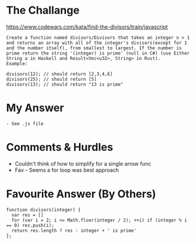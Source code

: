 # The Challange

https://www.codewars.com/kata/find-the-divisors/train/javascript

```
Create a function named divisors/Divisors that takes an integer n > 1 and returns an array with all of the integer's divisors(except for 1 and the number itself), from smallest to largest. If the number is prime return the string '(integer) is prime' (null in C#) (use Either String a in Haskell and Result<Vec<u32>, String> in Rust).
Example:

divisors(12); // should return [2,3,4,6]
divisors(25); // should return [5]
divisors(13); // should return "13 is prime"
```

# My Answer

```
- See .js file
```

# Comments & Hurdles

- Couldn't think of how to simplify for a single arrow func
- Fav - Seems a for loop was best approach

# Favourite Answer (By Others)

```
function divisors(integer) {
  var res = []
  for (var i = 2; i <= Math.floor(integer / 2); ++i) if (integer % i == 0) res.push(i);
  return res.length ? res : integer + ' is prime'
};
```
